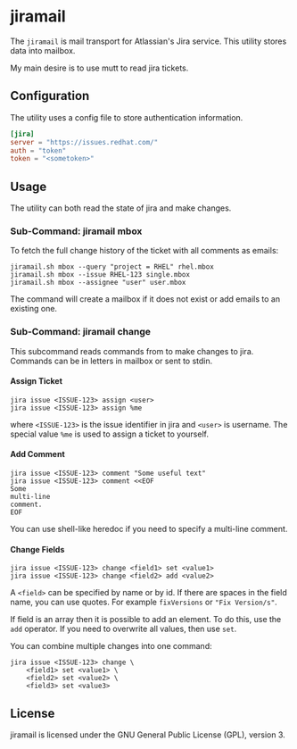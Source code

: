 # jiramail

 The `jiramail` is mail transport for Atlassian's Jira service. This utility
 stores data into mailbox.

My main desire is to use mutt to read jira tickets.

## Configuration

The utility uses a config file to store authentication information.

```toml
[jira]
server = "https://issues.redhat.com/"
auth = "token"
token = "<sometoken>"
```

## Usage

The utility can both read the state of jira and make changes.

### Sub-Command: jiramail mbox
To fetch the full change history of the ticket with all comments as emails:

```
jiramail.sh mbox --query "project = RHEL" rhel.mbox
jiramail.sh mbox --issue RHEL-123 single.mbox
jiramail.sh mbox --assignee "user" user.mbox
```

The command will create a mailbox if it does not exist or add emails to an
existing one.

### Sub-Command: jiramail change

This subcommand reads commands from to make changes to jira. Commands can be in
letters in mailbox or sent to stdin.

#### Assign Ticket

```
jira issue <ISSUE-123> assign <user>
jira issue <ISSUE-123> assign %me
```
where `<ISSUE-123>` is the issue identifier in jira and `<user>` is username.
The special value `%me` is used to assign a ticket to yourself.

#### Add Comment

```
jira issue <ISSUE-123> comment "Some useful text"
jira issue <ISSUE-123> comment <<EOF
Some
multi-line
comment.
EOF
```
You can use shell-like heredoc if you need to specify a multi-line comment.

#### Change Fields

```
jira issue <ISSUE-123> change <field1> set <value1>
jira issue <ISSUE-123> change <field2> add <value2>
```
A `<field>` can be specified by name or by id. If there are spaces in the field
name, you can use quotes. For example `fixVersions` or `"Fix Version/s"`.

If field is an array then it is possible to add an element. To do this, use the
`add` operator. If you need to overwrite all values, then use `set`.

You can combine multiple changes into one command:
```
jira issue <ISSUE-123> change \
    <field1> set <value1> \
    <field2> set <value2> \
    <field3> set <value3>
```

## License

jiramail is licensed under the GNU General Public License (GPL), version 3.

